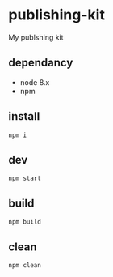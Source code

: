 # publishing-kit
My publshing kit

## dependancy
  - node 8.x
  - npm

## install
```
npm i
```

## dev
```
npm start
```

## build
```
npm build
```

## clean
```
npm clean
```